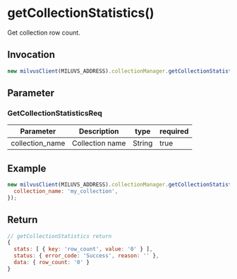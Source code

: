 # getCollectionStatistics()
Get collection row count.

## Invocation 
```javascript
new milvusClient(MILUVS_ADDRESS).collectionManager.getCollectionStatistics(GetCollectionStatisticsReq);
```

## Parameter
### GetCollectionStatisticsReq
| Parameter       | Description     | type   | required |
| --------------- | --------------- | ------ | -------- |
| collection_name | Collection name | String | true     |


## Example
```javascript
new milvusClient(MILUVS_ADDRESS).collectionManager.getCollectionStatistics({
  collection_name: 'my_collection',
});
```
## Return
```javascript
// getCollectionStatistics return
{
  stats: [ { key: 'row_count', value: '0' } ],
  status: { error_code: 'Success', reason: '' },
  data: { row_count: '0' }
}
```
